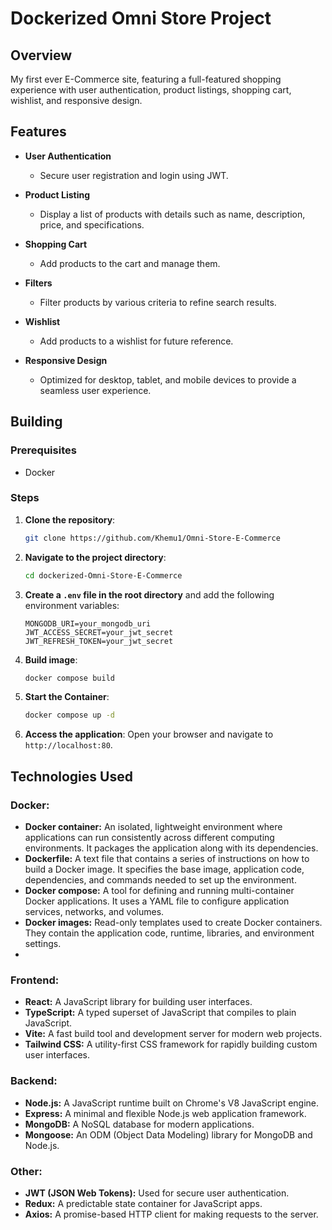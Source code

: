 # Dockerized Omni Store Project

## Overview
My first ever E-Commerce site, featuring a full-featured shopping experience with user authentication, product listings, shopping cart, wishlist, and responsive design.

## Features
- **User Authentication**
  - Secure user registration and login using JWT.

- **Product Listing**
  - Display a list of products with details such as name, description, price, and specifications.

- **Shopping Cart**
  - Add products to the cart and manage them.

- **Filters**
  - Filter products by various criteria to refine search results.

- **Wishlist**
  - Add products to a wishlist for future reference.

- **Responsive Design**
  - Optimized for desktop, tablet, and mobile devices to provide a seamless user experience.

## Building

### Prerequisites

- Docker

### Steps

1. **Clone the repository**:
    ```bash
    git clone https://github.com/Khemu1/Omni-Store-E-Commerce
    ```

2. **Navigate to the project directory**:
    ```bash
    cd dockerized-Omni-Store-E-Commerce
    ```
3. **Create a `.env` file in the root directory** and add the following environment variables:
    ```env
    MONGODB_URI=your_mongodb_uri
    JWT_ACCESS_SECRET=your_jwt_secret
    JWT_REFRESH_TOKEN=your_jwt_secret

    ```
4. **Build image**:
    ```bash
    docker compose build
    ```
    
5. **Start the Container**:
    ```bash
    docker compose up -d
    ```
    
6. **Access the application**:
   Open your browser and navigate to `http://localhost:80`.

## Technologies Used

### Docker:
- **Docker container:** An isolated, lightweight environment where applications can run consistently across different computing environments. It packages the application along with its dependencies.
- **Dockerfile:** A text file that contains a series of instructions on how to build a Docker image. It specifies the base image, application code, dependencies, and commands needed to set up the environment.
- **Docker compose:** A tool for defining and running multi-container Docker applications. It uses a YAML file to configure application services, networks, and volumes.
- **Docker images:** Read-only templates used to create Docker containers. They contain the application code, runtime, libraries, and environment settings.
- 
### Frontend:
- **React:** A JavaScript library for building user interfaces.
- **TypeScript:** A typed superset of JavaScript that compiles to plain JavaScript.
- **Vite:** A fast build tool and development server for modern web projects.
- **Tailwind CSS:** A utility-first CSS framework for rapidly building custom user interfaces.

### Backend:
- **Node.js:** A JavaScript runtime built on Chrome's V8 JavaScript engine.
- **Express:** A minimal and flexible Node.js web application framework.
- **MongoDB:** A NoSQL database for modern applications.
- **Mongoose:** An ODM (Object Data Modeling) library for MongoDB and Node.js.

### Other:
- **JWT (JSON Web Tokens):** Used for secure user authentication.
- **Redux:** A predictable state container for JavaScript apps.
- **Axios:** A promise-based HTTP client for making requests to the server.
